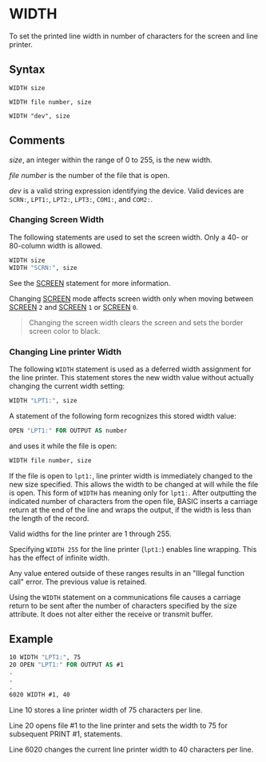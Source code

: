 # WIDTH

To set the printed line width in number of characters for the screen and line printer.

## Syntax

`WIDTH size`

`WIDTH file number, size`

`WIDTH "dev", size`

## Comments

*size*, an integer within the range of 0 to 255, is the new width.

*file number* is the number of the file that is open.

*dev* is a valid string expression identifying the device. Valid devices are `SCRN:`, `LPT1:`, `LPT2:`, `LPT3:`, `COM1:`, and `COM2:`.

### Changing Screen Width

The following statements are used to set the screen width. Only a 40- or 80-column width is allowed.

```vb
WIDTH size
WIDTH "SCRN:", size
```

See the [SCREEN](SCREEN) statement for more information.

Changing [SCREEN](SCREEN) mode affects screen width only when moving between [SCREEN](SCREEN) `2` and [SCREEN](SCREEN) `1` or [SCREEN](SCREEN) `0`.

> Changing the screen width clears the screen and sets the border screen color to black.

### Changing Line printer Width

The following `WIDTH` statement is used as a deferred width assignment for the line printer. This statement stores the new width value without actually changing the current width setting:

```vb
WIDTH "LPT1:", size
```

A statement of the following form recognizes this stored width value:

```vb
OPEN "LPT1:" FOR OUTPUT AS number
```

and uses it while the file is open:

```vb
WIDTH file number, size
```

If the file is open to `lpt1:`, line printer width is immediately changed to the new size specified. This allows the width to be changed at will while the file is open. This form of `WIDTH` has meaning only for `lpt1:`. After outputting the indicated number of characters from the open file, BASIC inserts a carriage return at the end of the line and wraps the output, if the width is less than the length of the record.

Valid widths for the line printer are 1 through 255.

Specifying `WIDTH 255` for the line printer (`lpt1:`) enables line wrapping. This has the effect of infinite width.

Any value entered outside of these ranges results in an "Illegal function call" error. The previous value is retained.

Using the `WIDTH` statement on a communications file causes a carriage return to be sent after the number of characters specified by the size attribute. It does not alter either the receive or transmit buffer.

## Example

```vb
10 WIDTH "LPT1:", 75
20 OPEN "LPT1:" FOR OUTPUT AS #1
.
.
.
6020 WIDTH #1, 40
```

Line 10 stores a line printer width of 75 characters per line.

Line 20 opens file #1 to the line printer and sets the width to 75 for subsequent PRINT #1, statements.

Line 6020 changes the current line printer width to 40 characters per line.
